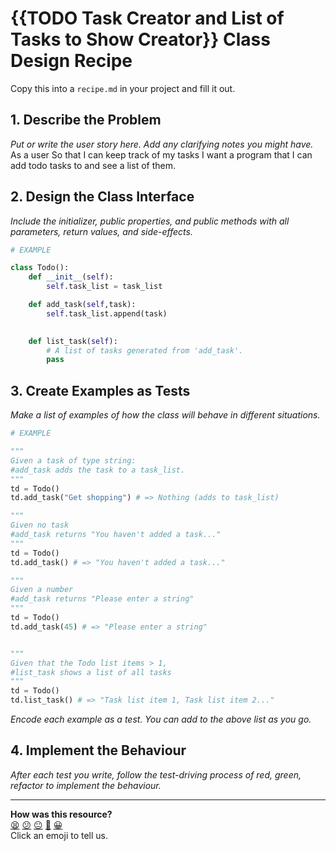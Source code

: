 # {{TODO Task Creator and List of Tasks to Show Creator}} Class Design Recipe

Copy this into a `recipe.md` in your project and fill it out.

## 1. Describe the Problem

_Put or write the user story here. Add any clarifying notes you might have._
As a user
So that I can keep track of my tasks
I want a program that I can add todo tasks to and see a list of them.

## 2. Design the Class Interface

_Include the initializer, public properties, and public methods with all parameters, return values, and side-effects._

```python
# EXAMPLE

class Todo():
    def __init__(self):
        self.task_list = task_list

    def add_task(self,task):
        self.task_list.append(task)
        

    def list_task(self):
        # A list of tasks generated from 'add_task'.
        pass

```

## 3. Create Examples as Tests

_Make a list of examples of how the class will behave in different situations._

``` python
# EXAMPLE

"""
Given a task of type string:
#add_task adds the task to a task_list.
"""
td = Todo()
td.add_task("Get shopping") # => Nothing (adds to task_list)

"""
Given no task
#add_task returns "You haven't added a task..."
"""
td = Todo()
td.add_task() # => "You haven't added a task..."

"""
Given a number
#add_task returns "Please enter a string"
"""
td = Todo()
td.add_task(45) # => "Please enter a string"


"""
Given that the Todo list items > 1,
#list_task shows a list of all tasks
"""
td = Todo()
td.list_task() # => "Task list item 1, Task list item 2..."
```

_Encode each example as a test. You can add to the above list as you go._

## 4. Implement the Behaviour

_After each test you write, follow the test-driving process of red, green, refactor to implement the behaviour._


<!-- BEGIN GENERATED SECTION DO NOT EDIT -->

---

**How was this resource?**  
[😫](https://airtable.com/shrUJ3t7KLMqVRFKR?prefill_Repository=makersacademy%2Fgolden-square-in-python&prefill_File=resources%2Fsingle_class_recipe_template.md&prefill_Sentiment=😫) [😕](https://airtable.com/shrUJ3t7KLMqVRFKR?prefill_Repository=makersacademy%2Fgolden-square-in-python&prefill_File=resources%2Fsingle_class_recipe_template.md&prefill_Sentiment=😕) [😐](https://airtable.com/shrUJ3t7KLMqVRFKR?prefill_Repository=makersacademy%2Fgolden-square-in-python&prefill_File=resources%2Fsingle_class_recipe_template.md&prefill_Sentiment=😐) [🙂](https://airtable.com/shrUJ3t7KLMqVRFKR?prefill_Repository=makersacademy%2Fgolden-square-in-python&prefill_File=resources%2Fsingle_class_recipe_template.md&prefill_Sentiment=🙂) [😀](https://airtable.com/shrUJ3t7KLMqVRFKR?prefill_Repository=makersacademy%2Fgolden-square-in-python&prefill_File=resources%2Fsingle_class_recipe_template.md&prefill_Sentiment=😀)  
Click an emoji to tell us.

<!-- END GENERATED SECTION DO NOT EDIT -->